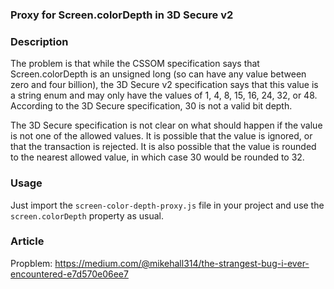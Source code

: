 ### Proxy for Screen.colorDepth in 3D Secure v2


### Description

The problem is that while the CSSOM specification says that Screen.colorDepth is an unsigned long (so can have any value between zero and four billion), the 3D Secure v2 specification says that this value is a string enum and may only have the values of 1, 4, 8, 15, 16, 24, 32, or 48. According to the 3D Secure specification, 30 is not a valid bit depth.

The 3D Secure specification is not clear on what should happen if the value is not one of the allowed values. It is possible that the value is ignored, or that the transaction is rejected. It is also possible that the value is rounded to the nearest allowed value, in which case 30 would be rounded to 32.

### Usage

Just import the `screen-color-depth-proxy.js` file in your project and use the `screen.colorDepth` property as usual.

### Article 

Propblem: https://medium.com/@mikehall314/the-strangest-bug-i-ever-encountered-e7d570e06ee7
